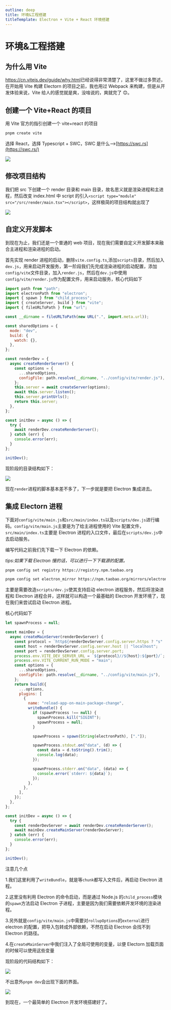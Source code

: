 ```yaml
---
outline: deep
title: 环境&工程搭建
titleTemplate: Electron + Vite + React 环境搭建
---
```


# 环境&工程搭建


## 为什么用 Vite

<https://cn.vitejs.dev/guide/why.html>已经说得非常清楚了，这里不做过多赘述，在开始用 Vite 构建 Electorn 的项目之前，我也用过 Webpack 来构建，但是从开发体验来说，Vite 给人的感觉就是爽，没啥说的，爽就完了 😊。

## 创建一个 Vite+React 的项目

用 Vite 官方的指引创建一个 vite+react 的项目

```bash
pnpm create vite
```

选择 React，选择 Typescript + SWC，SWC 是什么——>[https://swc.rs](https://swc.rs/)

![](https://p3-juejin.byteimg.com/tos-cn-i-k3u1fbpfcp/e1d2f7d942684e3f81e935f584921480~tplv-k3u1fbpfcp-zoom-1.png)

## 修改项目结构

我们把 src 下创建一个 render 目录和 main 目录，故名思义就是渲染进程和主进程，然后改变 index.html 中 script 的引入`<script type="module" src="/src/render/main.tsx"></script>`，这样极简的项目结构就出现了

![](https://p3-juejin.byteimg.com/tos-cn-i-k3u1fbpfcp/f8a68f86b0be4a5fb62eea691fe86ea2~tplv-k3u1fbpfcp-zoom-1.png)

## 自定义开发脚本

到现在为止，我们还是一个普通的 web 项目，现在我们需要自定义开发脚本来融合主进程和渲染进程的启动。

首先实现 render 进程的启动，删除`vite.config.ts`,添加`scripts`目录，然后加入`dev.js`，用来启动开发服务，第一阶段我们先完成渲染进程的启动配置，添加`config/vite`文件目录，加入`render.js`，然后在`dev.js`中使用`config/vite/render.js`作为配置文件，用来启动服务，核心代码如下

```js
import path from "path";
import electronPath from "electron";
import { spawn } from "child_process";
import { createServer, build } from "vite";
import { fileURLToPath } from "url";

const __dirname = fileURLToPath(new URL(".", import.meta.url));

const sharedOptions = {
  mode: "dev",
  build: {
    watch: {},
  },
};

const renderDev = {
  async createRenderServer() {
    const options = {
      ...sharedOptions,
      configFile: path.resolve(__dirname, "../config/vite/render.js"),
    };
    this.server = await createServer(options);
    await this.server.listen();
    this.server.printUrls();
    return this.server;
  },
};

const initDev = async () => {
  try {
    await renderDev.createRenderServer();
  } catch (err) {
    console.error(err);
  }
};

initDev();
```

现阶段的目录结构如下：

![](https://p3-juejin.byteimg.com/tos-cn-i-k3u1fbpfcp/6583f518a9024909a09b05bd1ff4a32b~tplv-k3u1fbpfcp-zoom-1.png)

现在`render`进程的脚本基本差不多了，下一步就是要把 Electron 集成进去。

## 集成 Electorn 进程

下面对`config/vite/main.js`和`src/main/index.ts`以及`scripts/dev.js`进行编码。`config/vite/main.js`主要是为了给主进程使用的 Vite 配置文件，`src/main/index.ts`主要是 Electron 进程的入口文件，最后在`scripts/dev.js`中去启动服务。

编写代码之前我们先下载一下 Electron 的依赖。

_tips:如果下载 Electron 慢的话，可以进行一下下载源的配置。_

```bash
pnpm config set registry https://registry.npm.taobao.org

pnpm config set electron_mirror https://npm.taobao.org/mirrors/electron/
```

主要是需要改造`scripts/dev.js`使其支持启动 electron 进程服务，然后将渲染进程和 Electron 进程合并，这样就可以构造一个最基础的 Electron 开发环境了，现在我们来尝试启动 Electron 进程。

核心代码如下

```js
let spawnProcess = null;

const mainDev = {
  async createMainServer(renderDevServer) {
    const protocol = `http${renderDevServer.config.server.https ? "s" : ""}:`;
    const host = renderDevServer.config.server.host || "localhost";
    const port = renderDevServer.config.server.port;
    process.env.VITE_DEV_SERVER_URL = `${protocol}//${host}:${port}/`;
    process.env.VITE_CURRENT_RUN_MODE = "main";
    const options = {
      ...sharedOptions,
      configFile: path.resolve(__dirname, "../config/vite/main.js"),
    };
    return build({
      ...options,
      plugins: [
        {
          name: "reload-app-on-main-package-change",
          writeBundle() {
            if (spawnProcess !== null) {
              spawnProcess.kill("SIGINT");
              spawnProcess = null;
            }

            spawnProcess = spawn(String(electronPath), ["."]);

            spawnProcess.stdout.on("data", (d) => {
              const data = d.toString().trim();
              console.log(data);
            });

            spawnProcess.stderr.on("data", (data) => {
              console.error(`stderr: ${data}`);
            });
          },
        },
      ],
    });
  },
};

const initDev = async () => {
  try {
    const renderDevServer = await renderDev.createRenderServer();
    await mainDev.createMainServer(renderDevServer);
  } catch (err) {
    console.error(err);
  }
};

initDev();
```

注意几个点

1.我们这里利用了`writeBundle`，就是等`chunk`都写入文件后，再启动 Electron 进程。

2.这里没有利用 Electron 的命令启动，而是通过 Node.js 的`child_process`模块的`spawn`方法启动 Electron 子进程，主要是因为我们需要依赖开发环境的渲染进程。

3.另外就是`config/vite/main.js`中需要对`rollupOptions`的`external`进行 electron 的配置，把导入包转成外部依赖，不然在启动 Electron 会找不到 Electron 的路径。

4.在`createMainServer`中我们注入了全局可使用的变量，以便 Electorn 加载页面的时候可以使用这些变量

现阶段的代码结构如下：

![](https://p3-juejin.byteimg.com/tos-cn-i-k3u1fbpfcp/9c010fb4ec044b2bab414661f339e416~tplv-k3u1fbpfcp-zoom-1.png)

不出意外`pnpm dev`会出现下面的界面。

![](https://p3-juejin.byteimg.com/tos-cn-i-k3u1fbpfcp/c8e0bf6461464173883bc7cc5a4d9051~tplv-k3u1fbpfcp-zoom-1.png)

到现在，一个最简单的 Electron 开发环境搭建好了。
